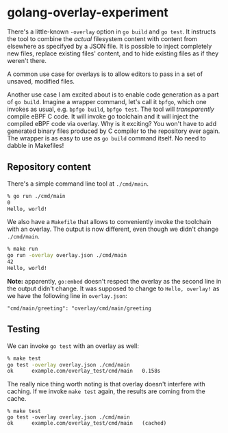 # golang-overlay-experiment

There's a little-known `-overlay` option in `go build` and `go test`.
It instructs the tool to combine the *actual* filesystem content with content from elsewhere as specifyed by a JSON file.
It is possible to inject completely new files, replace existing files' content, and to hide existing files as if they weren't there.

A common use case for overlays is to allow editors to pass in a set of unsaved, modified files.

Another use case I am excited about is to enable code generation as a part of `go build`.
Imagine a wrapper command, let's call it `bpfgo`, which one invokes as usual, e.g. `bpfgo build`, `bpfgo test`.
The tool will *transparently* compile eBPF C code. 
It will invoke go toolchain and it will inject the compiled eBPF code via overlay.
Why is it exciting?
You won't have to add generated binary files produced by C compiler to the repository ever again.
The wrapper is as easy to use as `go build` command itself. No need to dabble in Makefiles!

## Repository content
There's a simple command line tool at `./cmd/main`.

```sh
% go run ./cmd/main
0
Hello, world!
```

We also have a `Makefile` that allows to conveniently invoke the toolchain with an overlay.
The output is now different, even though we didn't change `./cmd/main`.

```sh
% make run
go run -overlay overlay.json ./cmd/main
42
Hello, world!
```

**Note:** apparently, `go:embed` doesn't respect the overlay as the second line in the output didn't change.
It was supposed to change to `Hello, overlay!` as we have the following line in `overlay.json`:
```
"cmd/main/greeting": "overlay/cmd/main/greeting
```

## Testing
We can invoke `go test` with an overlay as well:
```sh
% make test
go test -overlay overlay.json ./cmd/main
ok  	example.com/overlay_test/cmd/main	0.158s
```

The really nice thing worth noting is that overlay doesn't interfere with caching.
If we invoke `make test` again, the results are coming from the cache.
```
% make test
go test -overlay overlay.json ./cmd/main
ok  	example.com/overlay_test/cmd/main	(cached)
```
